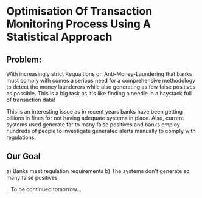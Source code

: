 # Optimisation Of Transaction Monitoring Process Using A Statistical Approach

## **Problem:**
With increasingly strict Regualtions on Anti-Money-Laundering that banks must comply with comes a serious need for a comprehensive methodology to detect the money launderers while also generating as few false positives as possible. This is a big task as it's like finding a needle in a haystack full of transaction data!

This is an interesting issue as in recent years banks have been getting billions in fines for not having adequate systems in place. Also, current systems used generate far to many false positives and banks employ hundreds of people to investigate generated alerts manually to comply with regulations. 

## **Our Goal**
a) Banks meet regulation requirements 
b) The systems don't generate so many false positives

...To be continued tomorrow...
